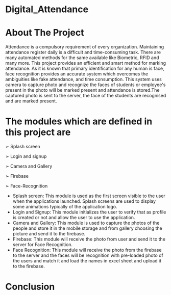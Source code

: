 # Digital_Attendance

# About The Project
Attendance is a compulsory requirement of every organization. Maintaining
attendance register daily is a difficult and time-consuming task. There are many
automated methods for the same available like Biometric, RFID and many more.
This project provides an efficient and smart method for marking attendance. As it is
known that primary identification for any human is face, face recognition provides
an accurate system which overcomes the ambiguities like fake attendance, and time
consumption. This system uses camera to capture photo and recognize the faces of
students or employee's present in the photo will be marked present and attendance is
stored.The captured photo is sent to the server, the face of the students are recognised
and are marked present.

# The modules which are defined in this project are
➢ Splash screen

➢ Login and signup

➢ Camera and Gallery

➢ Firebase

➢ Face-Recognition

* Splash screen:
This module is used as the first screen visible to the user when the
applications launched. Splash screens are used to display some
animations typically of the application logo.
* Login and Signup:
This module initializes the user to verify that as profile is created or not and
allow the user to use the application.
* Camera and Gallery:
This module is used to capture the photos of the people and store it in the
mobile storage and from gallery choosing the picture and send it to the
firebase.
* Firebase:
This module will receive the photo from user and send it to the server for
Face Recognition.
* Face Recognition:
This module will receive the photo from the firebase to the server and the
faces will be recognition with pre-loaded photo of the users and match it and
load the names in excel sheet and upload it to the firebase.

# Conclusion
